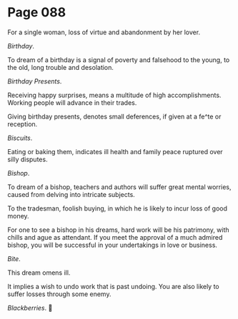 # Page 088
For a single woman, loss of virtue and abandonment by her lover.


_Birthday_.


To dream of a birthday is a signal of poverty and falsehood to the young,
to the old, long trouble and desolation.


_Birthday Presents_.


Receiving happy surprises, means a multitude of high accomplishments.
Working people will advance in their trades.


Giving birthday presents, denotes small deferences, if given
at a fe^te or reception.


_Biscuits_.


Eating or baking them, indicates ill health and family peace ruptured
over silly disputes.


_Bishop_.


To dream of a bishop, teachers and authors will suffer great mental worries,
caused from delving into intricate subjects.


To the tradesman, foolish buying, in which he is likely to incur loss
of good money.


For one to see a bishop in his dreams, hard work will
be his patrimony, with chills and ague as attendant.
If you meet the approval of a much admired bishop, you will be
successful in your undertakings in love or business.


_Bite_.


This dream omens ill.


It implies a wish to undo work that is past undoing.
You are also likely to suffer losses through some enemy.


_Blackberries_.
